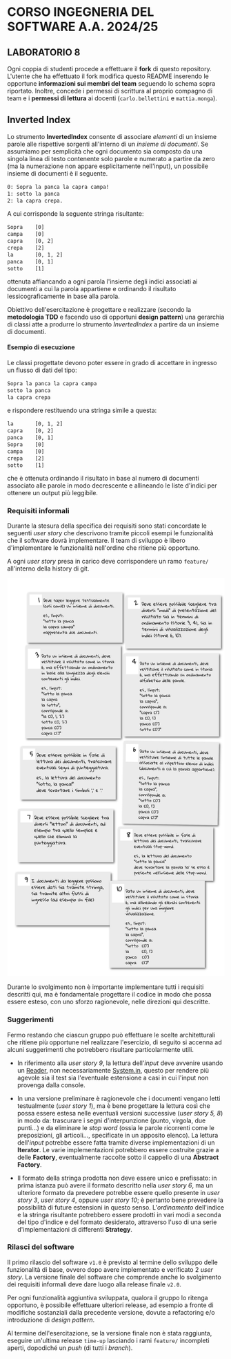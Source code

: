 # CORSO INGEGNERIA DEL SOFTWARE A.A. 2024/25

## LABORATORIO 8

Ogni coppia di studenti procede a effettuare il **fork** di questo repository.
L'utente che ha effettuato il fork modifica questo README inserendo le opportune **informazioni sui
membri del team** seguendo lo schema sopra riportato.
Inoltre, concede i permessi di scrittura al proprio compagno di team e i 
**permessi di lettura** ai
docenti (`carlo.bellettini` e `mattia.monga`).

## Inverted Index

Lo strumento **InvertedIndex** consente di associare *elementi* di un insieme parole
alle rispettive sorgenti all'interno di un *insieme di documenti*.
Se assumiamo per semplicità che ogni documento sia composto da una
singola linea di testo contenente solo parole e numerato a partire da zero
(ma la numerazione non appare esplicitamente nell'input),
un possibile insieme di documenti è il seguente.

```text
0: Sopra la panca la capra campa!
1: sotto la panca
2: la capra crepa.
```

A cui corrisponde la seguente stringa risultante:

```text
Sopra    [0]
campa    [0]
capra    [0, 2]
crepa    [2]
la       [0, 1, 2]
panca    [0, 1]
sotto    [1]
```

ottenuta affiancando a ogni parola l'insieme degli indici associati ai documenti a
cui la parola appartiene e ordinando il risultato lessicograficamente in base alla parola.

Obiettivo dell'esercitazione è progettare e realizzare (secondo la **metodologia
TDD** e facendo uso di opportuni **design pattern**) una gerarchia di classi
atte a produrre lo strumento *InvertedIndex* a partire da un insieme di documenti.

#### Esempio di esecuzione

Le classi progettate devono poter essere in grado di accettare in ingresso un flusso di dati del tipo:

```text
Sopra la panca la capra campa
sotto la panca
la capra crepa
```

e rispondere restituendo una stringa simile a questa:

```text
la       [0, 1, 2]
capra    [0, 2]
panca    [0, 1]
Sopra    [0]
campa    [0]
crepa    [2]
sotto    [1]
```

che è ottenuta ordinando il risultato in base al numero di documenti associato alle parole in modo
decrescente e allineando le liste d'indici per ottenere un output più leggibile.

### Requisiti informali

Durante la stesura della specifica dei requisiti sono stati concordate le seguenti *user story*
che descrivono tramite piccoli esempi le funzionalità che il software dovrà implementare.
Il team di sviluppo è libero d'implementare le funzionalità nell'ordine che ritiene più opportuno.

A ogni *user story* presa in carico deve corrispondere un ramo `feature/` all'interno della history
di git.

![user-stories](user-stories.png)

Durante lo svolgimento non è importante implementare tutti i requisiti
descritti qui, ma è fondamentale progettare il codice in modo che possa essere
esteso, con uno sforzo ragionevole, nelle direzioni qui descritte.

### Suggerimenti

Fermo restando che ciascun gruppo può effettuare le scelte architetturali che ritiene
più opportune nel realizzare l'esercizio, di seguito si accenna ad alcuni suggerimenti che potrebbero risultare particolarmente utili.

*  In riferimento alla *user story 9*, la lettura dell'*input* deve avvenire usando un
   [Reader](https://docs.oracle.com/en/java/javase/17/docs/api/java.base/java/io/Reader.html),
   non necessariamente [System.in](https://docs.oracle.com/en/java/javase/17/docs/api/java.base/java/lang/System.html#in),
   questo per rendere più agevole sia il test sia l'eventuale estensione a
   casi in cui l'input non provenga dalla console.

* In una versione preliminare è ragionevole che i documenti vengano letti
  testualmente (*user story 1*), ma è bene progettare la lettura così che possa essere estesa
  nelle eventuali versioni successive (*user story 5, 8*) in modo da: trascurare i segni
  d'interpunzione (punto, virgola, due punti...) e da eliminare le *stop word*
  (ossia le parole ricorrenti come le preposizioni, gli articoli...,
  specificate in un apposito elenco).
  La lettura dell'*input* potrebbe essere fatta tramite diverse
  implementazioni di un **Iterator**.
  Le varie implementazioni potrebbero essere costruite
  grazie a delle **Factory**, eventualmente raccolte sotto il cappello di
  una **Abstract Factory**.

* Il formato della stringa prodotta non deve essere unico e prefissato:
  in prima istanza può avere il formato descritto nella *user story 6*,
  ma un ulteriore formato da prevedere potrebbe essere quello presente in *user story 3*,
  *user story 4*, oppure *user story 10*;
  è pertanto bene prevedere la possibilità di future estensioni in questo senso.
  L'*ordinamento* dell'indice e la stringa risultante potrebbero essere prodotti in vari modi
  a seconda del tipo d'indice e del formato desiderato, attraverso l'uso di
  una serie d'implementazioni di differenti **Strategy**.


### Rilasci del software

Il primo rilascio del software `v1.0` è previsto al termine dello sviluppo delle
funzionalità di base, ovvero dopo avere implementato e verificato 2 *user story*. 
La versione finale del software che comprende anche lo svolgimento
dei requisiti informali deve dare luogo alla release finale `v2.0`.

Per ogni funzionalità aggiuntiva sviluppata, qualora il gruppo lo ritenga opportuno, è possibile effettuare ulteriori release,
ad esempio a fronte di modifiche sostanziali dalla precedente versione, dovute a refactoring e/o introduzione di *design pattern*.

Al termine dell'esercitazione, se la versione finale non è stata raggiunta, eseguire un'ultima release `time-up` lasciando i rami `feature/` incompleti aperti, dopodiché un *push* (di tutti i *branch*).


